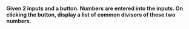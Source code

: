 #### Given 2 inputs and a button. Numbers are entered into the inputs. On clicking the button, display a list of common divisors of these two numbers.